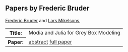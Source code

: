 ## Papers by Frederic Bruder
<table><a href="/proceedings/authors/FredericBruder">Frederic Bruder</a> and <a href="/proceedings/authors/LarsMikelsons">Lars Mikelsons</a>, </td>
</tr>
<tr><th>Title:</th>
<td>Modia and Julia for Grey Box Modeling</td></tr></tr>
<tr><th>Paper:</th>
<td><a href="/abstracts/abstract_1B_2">abstract</a> <a href="/proceedings/papers/Modelica2021session1B_paper2.pdf">full paper</a></td>
</tr>
</table>